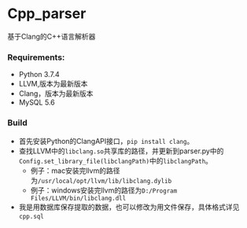 # Cpp_parser
基于Clang的C++语言解析器

### Requirements:

* Python 3.7.4
* LLVM,版本为最新版本
* Clang，版本为最新版本
* MySQL 5.6

### Build

* 首先安装Python的ClangAPI接口，`pip install clang`。
* 查找LLVM中的`libclang.so`共享库的路径，并更新到parser.py中的`Config.set_library_file(libclangPath)`中的`libclangPath`。
	* 例子：mac安装完llvm的路径为`/usr/local/opt/llvm/lib/libclang.dylib`
	* 例子：windows安装完llvm的路径为`D:/Program Files/LLVM/bin/libclang.dll`
* 我是用数据库保存提取的数据，也可以修改为用文件保存，具体格式详见`cpp.sql`

